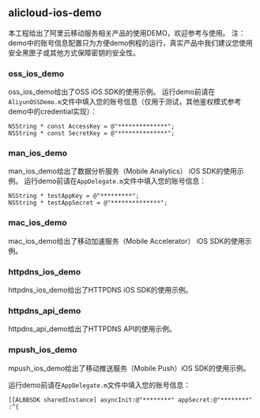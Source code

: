 ## alicloud-ios-demo
本工程给出了阿里云移动服务相关产品的使用DEMO，欢迎参考与使用。
注：demo中的账号信息配置只为方便demo例程的运行，真实产品中我们建议您使用安全黑匣子或其他方式保障密钥的安全性。

### oss_ios_demo
oss_ios_demo给出了OSS iOS SDK的使用示例。
运行demo前请在`AliyunOSSDemo.m`文件中填入您的账号信息（仅用于测试，其他鉴权模式参考demo中的credential实现）：

```
NSString * const AccessKey = @"**************";
NSString * const SecretKey = @"**************";
```

### man_ios_demo
man_ios_demo给出了数据分析服务（Mobile Analytics） iOS SDK的使用示例。
运行demo前请在`AppDelegate.m`文件中填入您的账号信息：

```
NSString * testAppKey = @"*********";
NSString * testAppSecret = @"**************";
```

### mac_ios_demo
mac_ios_demo给出了移动加速服务（Mobile Accelerator） iOS SDK的使用示例。

### httpdns_ios_demo
httpdns_ios_demo给出了HTTPDNS iOS SDK的使用示例。

### httpdns_api_demo
httpdns_api_demo给出了HTTPDNS API的使用示例。

### mpush_ios_demo
mpush_ios_demo给出了移动推送服务（Mobile Push）iOS SDK的使用示例。

运行demo前请在`AppDelegate.m`文件中填入您的账号信息：

```
[[ALBBSDK sharedInstance] asyncInit:@"********" appSecret:@"********" :^{
```
